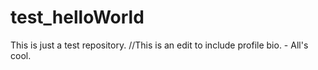 # test_helloWorld
This is just a test repository. 
//This is an edit to include profile bio. - All's cool.
